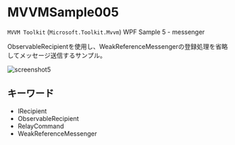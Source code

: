 # MVVMSample005
`MVVM Toolkit` (`Microsoft.Toolkit.Mvvm`) WPF Sample 5 - messenger

ObservableRecipientを使用し、WeakReferenceMessengerの登録処理を省略してメッセージ送信するサンプル。

![screenshot5](https://user-images.githubusercontent.com/81235941/115363179-343ad200-a1fd-11eb-9078-35e3d980bd30.png)

## キーワード

* IRecipient
* ObservableRecipient
* RelayCommand
* WeakReferenceMessenger
